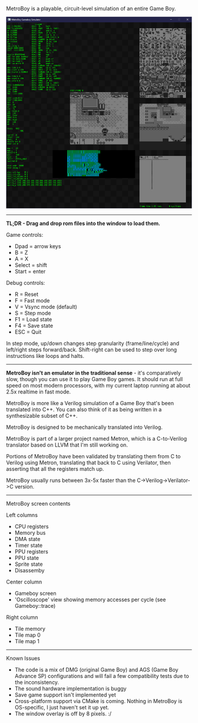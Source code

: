 MetroBoy is a playable, circuit-level simulation of an entire Game Boy.

![MetroBoy screenshot](MetroBoy.png "MetroBoy screenshot")

----------

**TL;DR - Drag and drop rom files into the window to load them.**

Game controls:

- Dpad = arrow keys
- B = Z
- A = X
- Select = shift
- Start = enter

Debug controls:

- R = Reset
- F = Fast mode
- V = Vsync mode (default)
- S = Step mode
- F1 = Load state
- F4 = Save state
- ESC = Quit

In step mode, up/down changes step granularity (frame/line/cycle) and left/right steps forward/back. Shift-right can be used to step over long instructions like loops and halts.

----------

**MetroBoy isn't an emulator in the traditional sense** - it's comparatively slow, though you can use it to play Game Boy games. It should run at full speed on most modern processors, with my current laptop running at about 2.5x realtime in fast mode.

MetroBoy is more like a Verilog simulation of a Game Boy that's been translated into C++. You can also think of it as being written in a synthesizable subset of C++.

MetroBoy is designed to be mechanically translated into Verilog.

MetroBoy is part of a larger project named Metron, which is a C-to-Verilog translator based on LLVM that I'm still working on.

Portions of MetroBoy have been validated by translating them from C to Verilog using Metron, translating that back to C using Verilator, then asserting that all the registers match up.

MetroBoy usually runs between 3x-5x faster than the C->Verilog->Verilator->C version.

----------

MetroBoy screen contents 

Left columns
- CPU registers
- Memory bus
- DMA state
- Timer state
- PPU registers
- PPU state
- Sprite state
- Disassemby

Center column
- Gameboy screen
- 'Oscilloscope' view showing memory accesses per cycle (see Gameboy::trace)

Right column
- Tile memory
- Tile map 0
- Tile map 1

----------

Known Issues

- The code is a mix of DMG (original Game Boy) and AGS (Game Boy Advance SP) configurations and will fail a few compatibility tests due to the inconsistency.
- The sound hardware implementation is buggy
- Save game support isn't implemented yet
- Cross-platform support via CMake is coming. Nothing in MetroBoy is OS-specific, I just haven't set it up yet.
- The window overlay is off by 8 pixels. :/

